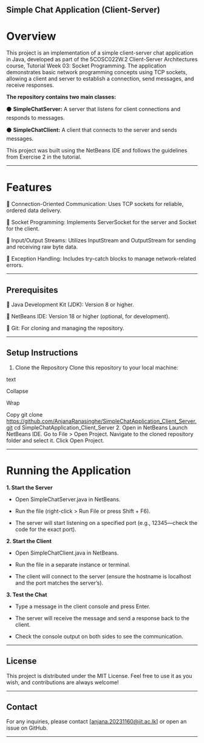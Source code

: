 ## Simple Chat Application (Client-Server)

# Overview

This project is an implementation of a simple client-server chat application in Java, developed as part of the 5COSC022W.2 Client-Server Architectures course, 
Tutorial Week 03: Socket Programming. The application demonstrates basic network programming concepts using TCP sockets, allowing a client and server to establish a connection, send messages, and receive responses.

**The repository contains two main classes:**

⚫ **SimpleChatServer:** A server that listens for client connections and responds to messages.

⚫ **SimpleChatClient:** A client that connects to the server and sends messages.

This project was built using the NetBeans IDE and follows the guidelines from Exercise 2 in the tutorial.

---

# Features

📌 Connection-Oriented Communication: Uses TCP sockets for reliable, ordered data delivery.

📌 Socket Programming: Implements ServerSocket for the server and Socket for the client.

📌 Input/Output Streams: Utilizes InputStream and OutputStream for sending and receiving raw byte data.

📌 Exception Handling: Includes try-catch blocks to manage network-related errors.

---

## Prerequisites

📌 Java Development Kit (JDK): Version 8 or higher.

📌 NetBeans IDE: Version 18 or higher (optional, for development).

📌 Git: For cloning and managing the repository.

---

## Setup Instructions
1. Clone the Repository
Clone this repository to your local machine:

text

Collapse

Wrap

Copy
git clone https://github.com/AnjanaRanasinghe/SimpleChatApplication_Client_Server.git
cd SimpleChatApplication_Client_Server
2. Open in NetBeans
Launch NetBeans IDE.
Go to File > Open Project.
Navigate to the cloned repository folder and select it.
Click Open Project.

---

# Running the Application

**1. Start the Server**
   
- Open SimpleChatServer.java in NetBeans.

- Run the file (right-click > Run File or press Shift + F6).

- The server will start listening on a specified port (e.g., 12345—check the code for the exact port).

**2. Start the Client**
   
- Open SimpleChatClient.java in NetBeans.

- Run the file in a separate instance or terminal.

- The client will connect to the server (ensure the hostname is localhost and the port matches the server’s).

**3. Test the Chat**

- Type a message in the client console and press Enter.

- The server will receive the message and send a response back to the client.

- Check the console output on both sides to see the communication.

---

## License

This project is distributed under the MIT License. Feel free to use it as you wish, and contributions are always welcome!

---

## Contact

For any inquiries, please contact [anjana.20231160@iit.ac.lk] or open an issue on GitHub.

---
